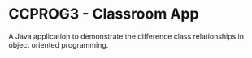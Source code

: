 # CCPROG3 - Classroom App
A Java application to demonstrate the difference class relationships in object oriented programming.
